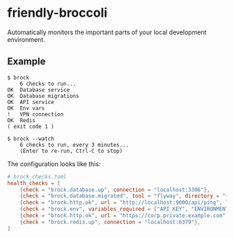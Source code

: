 # friendly-broccoli

Automatically monitors the important parts of your local development environment.


## Example

```
$ brock
    6 checks to run...
OK  Database service
OK  Database migrations
OK  API service
OK  Env vars
!   VPN connection
OK  Redis
( exit code 1 )

$ brock --watch
    6 checks to run, every 3 minutes...
    (Enter to re-run, Ctrl-C to stop)
```

The configuration looks like this:

```toml
# brock_checks.toml
health_checks = [
    {check = "brock.database.up", connection = "localhost:3306"},
    {check = "brock.database.migrated", tool = "flyway", directory = "~/dev/proj/db"},
    {check = "brock.http.ok", url = "http://localhost:9000/api/ping", label = "API server"},
    {check = "brock.env", variables_required = ["API_KEY", "ENVIRONMENT_MODE"]},
    {check = "brock.http.ok", url = "https://corp.private.example.com", label = "VPN connection"},
    {check = "brock.redis.up", connection = "localhost:6379"},
]
```
